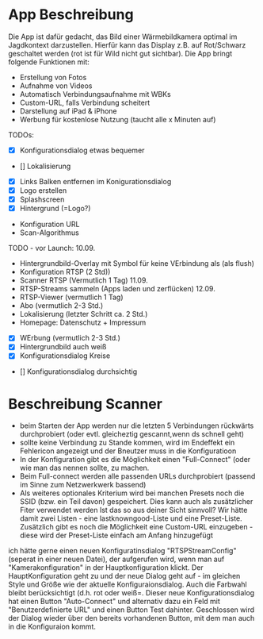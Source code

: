 # App Beschreibung
Die App ist dafür gedacht, das Bild einer Wärmebildkamera optimal im Jagdkontext darzustellen. Hierfür kann das Display z.B. auf Rot/Schwarz geschaltet werden (rot ist für Wild nicht gut sichtbar).
Die App bringt folgende Funktionen mit:
- Erstellung von Fotos
- Aufnahme von Videos
- Automatisch Verbindungsaufnahme mit WBKs
- Custom-URL, falls Verbindung scheitert
- Darstellung auf iPad & iPhone
- Werbung für kostenlose Nutzung (taucht alle x Minuten auf)



TODOs:
- [X] Konfigurationsdialog etwas bequemer
- [] Lokalisierung
- [x] Links Balken entfernen im Konigurationsdialog
- [X] Logo erstellen
- [X] Splashscreen
- [x] Hintergrund (=Logo?)
- Konfiguration URL
- Scan-Algorithmus


TODO - vor Launch:
10.09.
- Hintergrundbild-Overlay mit Symbol für keine VErbindung als (als flush)
- Konfiguration RTSP (2 Std))
- Scanner RTSP (Vermutlich 1 Tag)
11.09.
- RTSP-Streams sammeln (Apps laden und zerflücken)
12.09.
- RTSP-Viewer (vermutlich 1 Tag)
- Abo (vermutlich 2-3 Std.)
- Lokalisierung (letzter Schritt ca. 2 Std.)
- Homepage: Datenschutz + Impressum 
- [x] WErbung (vermutlich 2-3 Std.)
- [x] Hintergrundbild auch weiß
- [x] Konfigurationsdialog Kreise
- [] Konfigurationsdialog durchsichtig


# Beschreibung Scanner

- beim Starten der App werden nur die letzten 5 Verbindungen rückwärts durchprobiert (oder evtl. gleicheztig gescannt,wenn ds schnell geht)
- sollte keine Verbindung zu Stande kommen, wird im Endeffekt ein Fehlericon angezeigt und der Bneutzer muss in die Konfiguratioon
- In der Konfiguration gibt es die Möglichkeit einen "Full-Connect" (oder wie man das nennen sollte, zu machen.
- Beim Full-connect werden alle passenden URLs durchprobiert (passend im Sinne zum Netzwerkwerk bassend)
- Als weiteres optionales Kriterium wird bei manchen Presets noch die SSID (bzw. ein Teil davon) gespeichert. Dies kann auch als zusätzlicher Fiter verwendet werden
Ist das so aus deiner Sicht sinnvoll? Wir hätte damit zwei Listen - eine lastknowngood-Liste und eine Preset-Liste. Zusätzlich gibt es noch die Möglichkeit eine Custom-URL einzugeben - diese wird der Preset-Liste einfach am Anfang hinzugefügt



ich hätte gerne einen neuen Konfiguratinsdialog "RTSPStreamConfig" (seperat in einer neuen Datei), der aufgerufen wird, wenn man auf "Kamerakonfiguration" in der Hauptkonfiguration klickt. Der HauptKonfiguration geht zu und der neue Dialog geht auf - im gleichen Style und Größe wie der aktuelle Konfiguraionsdialog. Auch die Farbwahl bleibt berücksichtigt (d.h. rot oder weiß=. 
Dieser neue Konfigurationsdialog hat einen Button "Auto-Connect" und alternativ dazu ein Feld mit "Benutzerdefinierte URL" und einen Button Test dahinter. Geschlossen wird der Dialog wieder über den bereits vorhandenen Button, mit dem man auch in die Konfiguraion kommt. 
